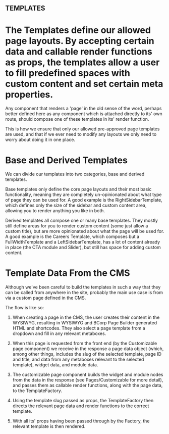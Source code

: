 ## TEMPLATES

# The Templates define our allowed page layouts. By accepting certain data and callable render functions as props, the templates allow a user to fill predefined spaces with custom content and set certain meta properties.

Any component that renders a 'page' in the old sense of the word, perhaps better defined here as any component which is attached directly to its' own route, should compose one of these templates in its' render function.

This is how we ensure that only our allowed pre-approved page templates are used, and that if we ever need to modify any layouts we only need to worry about doing it in one place.

# Base and Derived Templates

We can divide our templates into two categories, base and derived templates.

Base templates only define the core page layouts and their most basic functionality, meaning they are completely un-opinionated about what type of page they can be used for. A good example is the RightSidebarTemplate, which defines only the size of the sidebar and custom content area, allowing you to render anything you like in both.

Derived templates all compose one or many base templates. They mostly still define areas for you to render custom content (some just allow a custom title), but are more opinionated about what the page will be used for. A good example is the Careers Template, which composes but a FullWidthTemplate and a LeftSidebarTemplate, has a lot of content already in place (the CTA module and Slider), but still has space for adding custom content.

# Template Data From the CMS

Although we've been careful to build the templates in such a way that they can be called from anywhere in the site, probably the main use case is from via a custom page defined in the CMS.

The flow is like so:

1.  When creating a page in the CMS, the user creates their content in the WYSIWYG, resulting in WYSIWYG and BCorp Page Builder generated HTML and shortcodes. They also select a page template from a dropdown and fill in any relevant metaboxes.

2.  When this page is requested from the front end (by the Customizable page component) we receive in the response a page data object (which, among other things, includes the slug of the selected template, page ID and title, and data from any metaboxes relevant to the selected template), widget data, and module data.

3.  The customizable page component builds the widget and module nodes from the data in the response (see Pages/Customizable for more detail), and passes them as callable render functions, along with the page data, to the TemplateFactory.

4.  Using the template slug passed as props, the TemplateFactory then directs the relevant page data and render functions to the correct template.

5.  With all its' props having been passed through by the Factory, the relevant template is then rendered.
